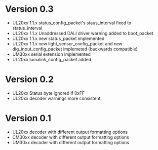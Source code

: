 # Version 0.3
  - UL20xx 1.1.x status_config_packet's staus_interval fixed to status_interval
  - UL20xx 1.1.x Unaddressed DALI driver warning added to boot_packet
  - UL20xx 1.1.x new status_packet implemented
  - UL20xx 1.1.x new light_sensor_config_packet and new dig_input_config_packet implemeted (backwards compatible)
  - UM30xx serial extension implemented
  - UL20xx lumalink_config_packet added

# Version 0.2
  - UL20xx Status byte ignored if 0xFF
  - UL20xx decoder warnings more consistent.

# Version 0.1
  - UL20xx decoder with different output formatting options
  - CM30xx decoder with different output formatting options
  - UM30xx decoder with different output formatting options
